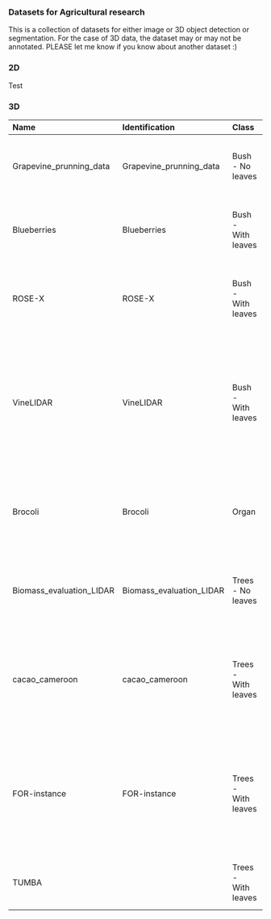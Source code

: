 ### Datasets for Agricultural research
This is a collection of datasets for either image or 3D object detection or segmentation.
For the case of 3D data, the dataset may or may not be annotated.
PLEASE let me know if you know about another dataset :)

### 2D
Test

### 3D

| Name                     | Identification           | Class               | Paper                                                                                                                                               | Authors                                                  |   Year | URL                                                                        | URL2                                                                           | Equipment                                | Description                                                                                              | Modifications   | Status   |
|:-------------------------|:-------------------------|:--------------------|:----------------------------------------------------------------------------------------------------------------------------------------------------|:---------------------------------------------------------|-------:|:---------------------------------------------------------------------------|:-------------------------------------------------------------------------------|:-----------------------------------------|:---------------------------------------------------------------------------------------------------------|:----------------|:---------|
| Grapevine_prunning_data  | Grapevine_prunning_data  | Bush - No leaves    | 3D Skeletonization of Complex Grapevines for Robotic Pruning                                                                                        | Schneider et al                                          |   2023 | https://labs.ri.cmu.edu/aiira/resources/                                   | https://drive.google.com/drive/folders/1O_i01eBknf8hUb0zXSWHcSAw2sB1OJcz       | RGBD -  PointGrey CM3                    | Wine plants                                                                                              | None            | Raw      |
| Blueberries              | Blueberries              | Bush - With leaves  | 3D point cloud data to quantitatively characterize size and shape of shrub crops                                                                    | Jiang                                                    |   2019 | https://doi.org/10.1038/s41438-019-0123-9                                  | https://figshare.com/s/2abb4eeadfda4103545b                                    | ZEB1 scanner                             | 47 bushes of raspberry plants with leaves                                                                | None            | Raw      |
| ROSE-X                   | ROSE-X                   | Bush - With leaves  | ROSE-X: an annotated data set for evaluation of 3D plant organ segmentation methods                                                                 | Dutagaci et al                                           |   2020 | https://plantmethods.biomedcentral.com/articles/10.1186/s13007-020-00573-w |                                                                                | Siemens X-ray                            | Rose plants on 3D                                                                                        | None            | Raw      |
| VineLIDAR                | VineLIDAR                | Bush - With leaves  | High resolution LiDAR dataset acquired using UAV (unmanned aerial vehicle) over two vineyards and two years located in 'TomiÃ±o', Pontevedra, Spain | VÃ©lez, S., Ariza-SentÃ­s, M., & Valente, J.              |   2023 | https://zenodo.org/records/8113105                                         |                                                                                | DJI Zenmuse L1                           | High-resolution UAV-LiDAR vineyard dataset acquired over two years in northern Spain                     | None            | Raw      |
| Brocoli                  | Brocoli                  | Organ               | Image-based size estimation of broccoli heads under varying degrees of occlusion                                                                    | Blok, P., van Henten, E., van Evert, F. and Kootstra, G. |   2021 | https://doi.org/10.1016/j.biosystemseng.2021.06.001                        | https://git.wur.nl/blok012/sizecnn                                             | RGBD - Realsense D435                    | Brocoli heads for occlusion studies                                                                      | None            | Raw      |
| Biomass_evaluation_LIDAR | Biomass_evaluation_LIDAR | Trees - No leaves   | Advancing Fine Branch Biomass Estimation with Lidar and Structural Models                                                                           |                                                          |   2024 | https://github.com/VEZY/Biomass_evaluation_LiDAR                           |                                                                                | Riegl VZ-400                             | Walnut trees without leaves                                                                              | None            | Raw      |
| cacao_cameroon           | cacao_cameroon           | Trees - With leaves | Terrestrial LiDAR point cloud dataset of cocoa trees grown in agroforestry systems in Cameroon                                                      | Peynaud, E. and Momo, S.                                 |   2024 | https://doi.org/10.1016/j.dib.2024.110108                                  | https://dataverse.cirad.fr/dataset.xhtml?persistentId=doi:10.18167/DVN1/5HZB1F | Leica C10                                | Cocoa tree point clouds obtained by terrestrial Lidar scanning (TLS) in agroforestry systems in Cameroon | None            | Raw      |
| FOR-instance             | FOR-instance             | Trees - With leaves | FOR-instance (FOR-instance: a UAV laser scanning benchmark dataset for semantic and instance segmentation of individual trees)                      | Puliti et al                                             |   2023 | https://arxiv.org/abs/2309.01279                                           |                                                                                | Riegl - Multiple sensors                 | Trees datasets                                                                                           | None            | Raw      |
| TUMBA                    |                          | Trees - With leaves | Tumbarumba Wet Eucalypt Terrestrial LiDAR, 2022                                                                                                     | Shaun et al                                              |   2022 | https://researchdata.edu.au/tumbarumba-wet-eucalypt-lidar-2022/2766669     |                                                                                | Riegl VZ-2000i Terrestrial Laser Scanner | Australian eucalyptus                                                                                    | None            | Raw      |